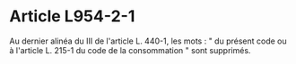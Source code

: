 # Article L954-2-1

Au dernier alinéa du III de l'article L. 440-1, les mots : " du présent code ou à l'article L. 215-1 du code de la consommation " sont supprimés.
